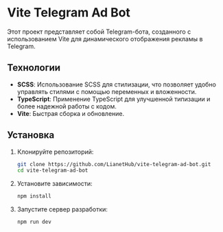 # Vite Telegram Ad Bot

Этот проект представляет собой Telegram-бота, созданного с использованием Vite для динамического отображения рекламы в Telegram.

## Технологии

-   **SCSS**: Использование SCSS для стилизации, что позволяет удобно управлять стилями с помощью переменных и вложенности.
-   **TypeScript**: Применение TypeScript для улучшенной типизации и более надежной работы с кодом.
-   **Vite**: Быстрая сборка и обновление.

## Установка

1. Клонируйте репозиторий:

    ```bash
    git clone https://github.com/LianetHub/vite-telegram-ad-bot.git
    cd vite-telegram-ad-bot
    ```

2. Установите зависимости:

    ```bash
    npm install
    ```

3. Запустите сервер разработки:
    ```bash
    npm run dev
    ```

